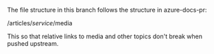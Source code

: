 The file structure in this branch follows the structure in azure-docs-pr:

/articles/*service*/media

This so that relative links to media and other topics don't break when pushed upstream.
